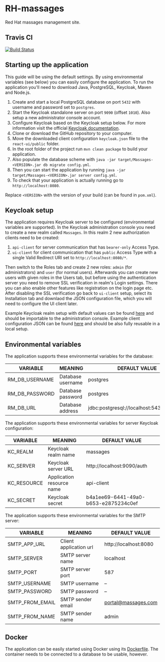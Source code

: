 # RH-massages

Red Hat massages management site.

## Travis CI

[![Build Status](https://travis-ci.org/redhat-massages/rh-massages.svg?branch=master)](https://travis-ci.org/redhat-massages/rh-massages)

## Starting up the application

This guide will be using the default settings. By using environmental variables (see below) you can easily configure the application.
To run the application you'll need to download Java, PostgreSQL, Keycloak, Maven and Node.js.

1. Create and start a local PostgreSQL database on port `5432` with username and password set to `postgres`.
2. Start the Keycloak standalone server on port `9090` (offset `1010`). Also setup a new administrator console account.
3. Configure Keycloak based on the Keycloak setup below. For more information visit the official [Keycloak documentation](http://www.keycloak.org/docs/latest/getting_started/index.html).
4. Clone or download the GitHub repository to your computer.
5. Move the downloaded client configuration `keycloak.json` file to the `react-ui/public` folder.
6. In the root folder of the project run `mvn clean package` to build your application.
7. Also populate the database scheme with `java -jar target/Massages-<VERSION>.jar db migrate config.yml`.
8. Then you can start the application by running `java -jar target/Massages-<VERSION>.jar server config.yml`.
9. To check that your application is actually running go to `http://localhost:8080`.

Replace `<VERSION>` with the version of your build (can be found in `pom.xml`).

## Keycloak setup

The application requires Keycloak server to be configured (environmental variables are supported).
In the Keycloak administration console you need to create a new realm called `Massages`. In this realm 2 new authorization clients need to be created:

1. `api-client` for server communication that has `bearer-only` Access Type.
2. `ui-client` for client communication that has `public` Access Type with a single Valid Redirect URI set to `http://localhost:8080/*`.

Then switch to the Roles tab and create 2 new roles: `admin` (for administrators) and `user` (for normal users).
Afterwards you can create new users with given roles in the Users tab, but before using the authentication server you need to remove SSL verification in realm's Login settings. There you can also enable other features like registration on the login page etc.
After disabling the SSL verification go back to `ui-client` setup, select its Installation tab and downlaod the JSON configuration file, which you will need to configure the UI client later.

Example Keycloak realm setup with default values can be found [here](https://github.com/PSilling/rh-massages/blob/master/dropwizard-api/docs/keycloak-export.json) and should be importable to the administration console.
Example client configuration JSON can be found [here](https://github.com/PSilling/rh-massages/blob/master/dropwizard-api/docs/keycloak-config.json) and should be also fully reusable in a local setup.

## Environmental variables

The application supports these environmental variables for the database:

| VARIABLE        | MEANING                       | DEFAULT VALUE                             |
| --------------- |------------------------------ | ----------------------------------------- |
| RM_DB_USERNAME  | Database username             | postgres                                  |
| RM_DB_PASSWORD  | Database password             | postgres                                  |
| RM_DB_URL       | Database address              | jdbc:postgresql://localhost:5432/postgres |

The application supports these environmental variables for server Keycloak configuration:

| VARIABLE        | MEANING                       | DEFAULT VALUE                             |
| --------------- |------------------------------ | ----------------------------------------- |
| KC_REALM        | Keycloak realm name           | massages                                  |
| KC_SERVER       | Keycloak server URL           | http://localhost:9090/auth                |
| KC_RESOURCE     | Application resource name     | api-client                                |
| KC_SECRET       | Keycloak secret               | b4a1ee69-6441-49a0-b653-e2875234c0ef      |

The application supports these environmental variables for the SMTP server:

| VARIABLE        | MEANING                       | DEFAULT VALUE                             |
| --------------- |------------------------------ | ----------------------------------------- |
| SMTP_APP_URL    | Client application url        | http://localhost:8080                     |
| SMTP_SERVER     | SMTP server name              | localhost                                 |
| SMTP_PORT  	  | SMTP server port              | 587                                       |
| SMTP_USERNAME   | SMTP username                 | –                                         |
| SMTP_PASSWORD   | SMTP password                 | –                                         |
| SMTP_FROM_EMAIL | SMTP sender email             | portal@massages.com                       |
| SMTP_FROM_NAME  | SMTP sender name              | admin                                     |

## Docker

The application can be easily started using Docker using its [Dockerfile](https://github.com/PSilling/rh-massages/blob/master/dropwizard-api/Dockerfile).
The container needs to be connected to a database to be usable, however.
